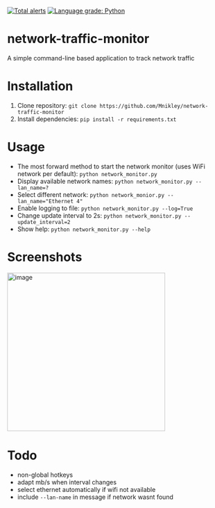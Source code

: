 [![Total alerts](https://img.shields.io/lgtm/alerts/g/Mnikley/network-traffic-monitor.svg?logo=lgtm&logoWidth=18)](https://lgtm.com/projects/g/Mnikley/network-traffic-monitor/alerts/) [![Language grade: Python](https://img.shields.io/lgtm/grade/python/g/Mnikley/network-traffic-monitor.svg?logo=lgtm&logoWidth=18)](https://lgtm.com/projects/g/Mnikley/network-traffic-monitor/context:python)
# network-traffic-monitor
A simple command-line based application to track network traffic

# Installation
1. Clone repository: `git clone https://github.com/Mnikley/network-traffic-monitor`
2. Install dependencies: `pip install -r requirements.txt`

# Usage
- The most forward method to start the network monitor (uses WiFi network per default):
`python network_monitor.py`
- Display available network names:
`python network_monitor.py --lan_name=?`
- Select different network:
`python network_monior.py --lan_name="Ethernet 4"`
- Enable logging to file:
`python network_monitor.py --log=True`
- Change update interval to 2s:
`python network_monitor.py --update_interval=2`
- Show help:
`python network_monitor.py --help`

# Screenshots
<img width="364" alt="image" src="https://user-images.githubusercontent.com/75040444/157470543-58c88209-70de-437a-9a12-29aaf9050b9e.png">

# Todo
- non-global hotkeys
- adapt mb/s when interval changes
- select ethernet automatically if wifi not available
- include `--lan-name` in message if network wasnt found
